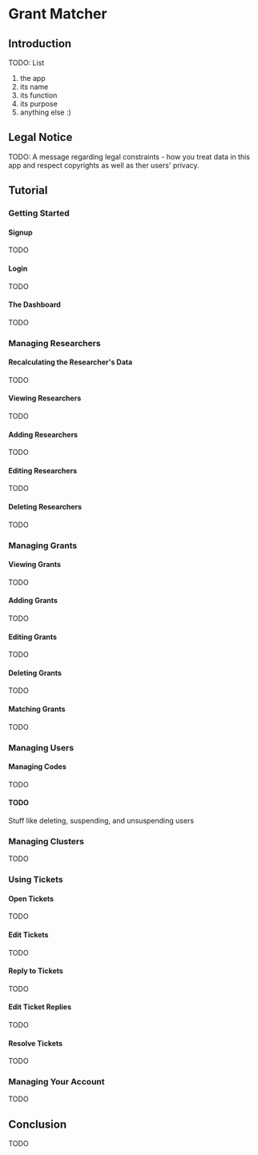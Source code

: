# Grant Matcher
## Introduction
TODO: List
1. the app
2. its name
3. its function
4. its purpose
5. anything else :)

## Legal Notice
TODO: A message regarding legal constraints - how you treat data in this app and respect copyrights as well as ther users' privacy. 

## Tutorial
### Getting Started
#### Signup
TODO

#### Login
TODO

#### The Dashboard
TODO

### Managing Researchers
#### Recalculating the Researcher's Data
TODO

#### Viewing Researchers
TODO

#### Adding Researchers
TODO

#### Editing Researchers
TODO

#### Deleting Researchers
TODO

### Managing Grants
#### Viewing Grants
TODO

#### Adding Grants
TODO

#### Editing Grants
TODO

#### Deleting Grants
TODO

#### Matching Grants
TODO

### Managing Users
#### Managing Codes
TODO

#### TODO
Stuff like deleting, suspending, and unsuspending users

### Managing Clusters
TODO

### Using Tickets
#### Open Tickets
TODO

#### Edit Tickets
TODO

#### Reply to Tickets
TODO

#### Edit Ticket Replies
TODO

#### Resolve Tickets
TODO

### Managing Your Account
TODO

## Conclusion
TODO